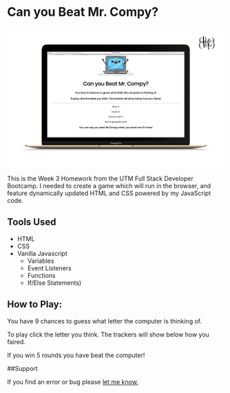 # Can you Beat Mr. Compy?

![Game Preview](BeatTheAiPreview.png)

This is the Week 3 Homework from the UTM Full Stack Developer Bootcamp. I needed to create a game which will run in the browser, and feature dynamically updated HTML and CSS powered by my JavaScript code.

## Tools Used

- HTML
- CSS
- Vanilla Javascript
  - Variables
  - Event Listeners
  - Functions
  - If/Else Statements)

## How to Play:

You have 9 chances to guess what letter the computer is thinking of.

To play click the letter you think. The trackers will show below how you faired.

If you win 5 rounds you have beat the computer!

##Support

If you find an error or bug please [let me know.](https://github.com/CopperCo/BeatTheAI_JS/issues)
